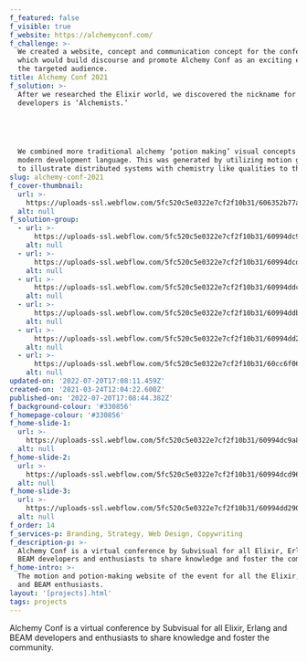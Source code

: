 ```yaml
---
f_featured: false
f_visible: true
f_website: https://alchemyconf.com/
f_challenge: >-
  We created a website, concept and communication concept for the conference,
  which would build discourse and promote Alchemy Conf as an exciting event to
  the targeted audience.
title: Alchemy Conf 2021
f_solution: >-
  After we researched the Elixir world, we discovered the nickname for Elixir
  developers is ‘Alchemists.’


  ‍


  We combined more traditional alchemy ‘potion making’ visual concepts with the
  modern development language. This was generated by utilizing motion graphics
  to illustrate distributed systems with chemistry like qualities to them.
slug: alchemy-conf-2021
f_cover-thumbnail:
  url: >-
    https://uploads-ssl.webflow.com/5fc520c5e0322e7cf2f10b31/606352b77ac09a912880458f_Alchemy_case-study.png
  alt: null
f_solution-group:
  - url: >-
      https://uploads-ssl.webflow.com/5fc520c5e0322e7cf2f10b31/60994dc9a8e621d6e5d17027_al-hero%402x.png
    alt: null
  - url: >-
      https://uploads-ssl.webflow.com/5fc520c5e0322e7cf2f10b31/60994dcd96c1d2e4f2bd8d4c_al-schedule%402x.png
    alt: null
  - url: >-
      https://uploads-ssl.webflow.com/5fc520c5e0322e7cf2f10b31/60994ddca8e6212ad5d17163_al-tickets%402x.png
    alt: null
  - url: >-
      https://uploads-ssl.webflow.com/5fc520c5e0322e7cf2f10b31/60994ddbbe79f8f82c097076_al-promo%402x.png
    alt: null
  - url: >-
      https://uploads-ssl.webflow.com/5fc520c5e0322e7cf2f10b31/60994dd29050be4a8503666f_al-twitter%402x.png
    alt: null
  - url: >-
      https://uploads-ssl.webflow.com/5fc520c5e0322e7cf2f10b31/60cc6f0691229865c6e41a9d_footer%402x.png
    alt: null
updated-on: '2022-07-20T17:08:11.459Z'
created-on: '2021-03-24T12:04:22.600Z'
published-on: '2022-07-20T17:08:44.382Z'
f_background-colour: '#330856'
f_homepage-colour: '#330856'
f_home-slide-1:
  url: >-
    https://uploads-ssl.webflow.com/5fc520c5e0322e7cf2f10b31/60994dc9a8e621d6e5d17027_al-hero%402x.png
  alt: null
f_home-slide-2:
  url: >-
    https://uploads-ssl.webflow.com/5fc520c5e0322e7cf2f10b31/60994dcd96c1d2e4f2bd8d4c_al-schedule%402x.png
  alt: null
f_home-slide-3:
  url: >-
    https://uploads-ssl.webflow.com/5fc520c5e0322e7cf2f10b31/60994dd29050be4a8503666f_al-twitter%402x.png
  alt: null
f_order: 14
f_services-p: Branding, Strategy, Web Design, Copywriting
f_description-p: >-
  Alchemy Conf is a virtual conference by Subvisual for all Elixir, Erlang and
  BEAM developers and enthusiasts to share knowledge and foster the community.
f_home-intro: >-
  The motion and potion-making website of the event for all the Elixir, Erlang
  and BEAM enthusiasts.
layout: '[projects].html'
tags: projects
---
```


Alchemy Conf is a virtual conference by Subvisual for all Elixir, Erlang and BEAM developers and enthusiasts to share knowledge and foster the community.
